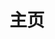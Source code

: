 ---
home: true
title: 主页
icon: home
heroImage: /logo.svg
bgImage: https://theme-hope-assets.vuejs.press/bg/6-light.svg
bgImageDark: https://theme-hope-assets.vuejs.press/bg/6-dark.svg
heroText: 天则指南
tagline: 一个关于「东方非想天则」的普通指南✨ <br> 【本站交流群 745214751】 <br> 欢迎感兴趣想了解动态，想志愿帮助建设，或提建议意见的伙伴加入


actions:
  - text: 「查看指南」
    link: /about/
    type: primary

  - text: 「资源下载」
    link: /about/#非想天则资源下载指路

features:

  - title: 游戏简介
    icon: circle-info
    details: 「东方非想天则」是2009年东方Project官方游戏系列的第12.3作，一款不同于传统格斗的弹幕格斗游戏，拥有活跃稳定的玩家群体和生机勃勃的游戏环境
    link: https://thwiki.cc/%E4%B8%9C%E6%96%B9%E9%9D%9E%E6%83%B3%E5%A4%A9%E5%88%99
    
  - title: 非想天启更新器
    icon: fab fa-markdown
    details: 使用「非想天启」便捷地保持游戏更新和管理游戏配置，并一键启动游戏、TSK、Swarm
    link: /FAQ/FXTQ/introduce.html

  - title: 游戏资源下载+对战QQ群
    icon: rss
    details: 提供了网盘和资源群进行资源下载，欢迎加入非想天则的对战QQ群寻找玩伴进行交流~
    link: /about/#非想天则资源下载指路

  - title: 常见问题指南
    icon: search
    details: 正在持续建设更新中，看完还没有解决的疑问，可私聊求助（QQ 1434716883）
    link: /FAQ/Play/LobbyGuide.html

  - title: 新手上路/游戏攻略
    icon: book
    details: 手把手带你零基础入门非想天则！（建设中）
    link: /Beginners/BeforePlaying.html

  - title: 非想天则英文 日文Wiki
    icon: sitemap
    details: 相关站点导航
    link: /about/#相关站点导航

  - title: 游戏社区（QQ群）
    icon: comment-dots
    details: 「东方非想天则」拥有紧密的玩家群体和社区，氛围和谐，欢迎加入我们~
    link: /about/#寻找玩伴————qq群

  - title: Mod与工具介绍
    icon: ellipsis
    details: 游戏性MOD，或功能使用的插件及工具介绍
    link: /guide/mods/WhatsMod.html

copyright: false
footer: MIT Licensed | Copyright © 2023 ChocoFleece
---